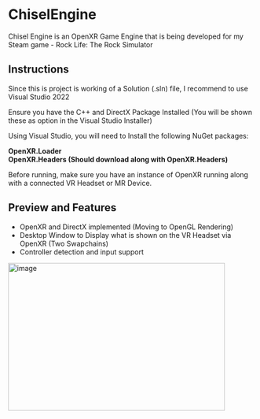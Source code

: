 # ChiselEngine
Chisel Engine is an OpenXR Game Engine that is being developed for my Steam game - Rock Life: The Rock Simulator 

## Instructions 
Since this is project is working of a Solution (.sln) file, I recommend to use Visual Studio 2022

Ensure you have the C++ and DirectX Package Installed (You will be shown these as option in the Visual Studio Installer)

Using Visual Studio, you will need to Install the following NuGet packages: 

**OpenXR.Loader** \
**OpenXR.Headers (Should download along with OpenXR.Headers)**

Before running, make sure you have an instance of OpenXR running along with a connected VR Headset or MR Device.

## Preview and Features

- OpenXR and DirectX implemented (Moving to OpenGL Rendering)
- Desktop Window to Display what is shown on the VR Headset via OpenXR (Two Swapchains)
- Controller detection and input support

<img width="441" height="300" alt="image" src="https://github.com/user-attachments/assets/1adce4f5-cc00-4753-a3f2-f30043975e04" />




